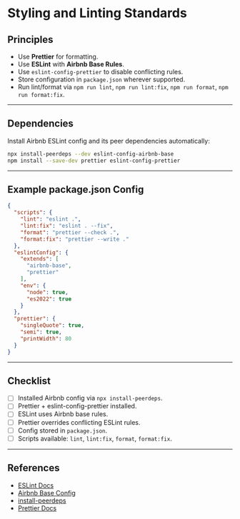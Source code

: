 # Styling and Linting Standards

## Principles
- Use **Prettier** for formatting.  
- Use **ESLint** with **Airbnb Base Rules**.  
- Use `eslint-config-prettier` to disable conflicting rules.  
- Store configuration in `package.json` wherever supported.  
- Run lint/format via `npm run lint`, `npm run lint:fix`, `npm run format`, `npm run format:fix`.  

---

## Dependencies

Install Airbnb ESLint config and its peer dependencies automatically:

```bash
npx install-peerdeps --dev eslint-config-airbnb-base
npm install --save-dev prettier eslint-config-prettier
```

---

## Example package.json Config

```json
{
  "scripts": {
    "lint": "eslint .",
    "lint:fix": "eslint . --fix",
    "format": "prettier --check .",
    "format:fix": "prettier --write ."
  },
  "eslintConfig": {
    "extends": [
      "airbnb-base",
      "prettier"
    ],
    "env": {
      "node": true,
      "es2022": true
    }
  },
  "prettier": {
    "singleQuote": true,
    "semi": true,
    "printWidth": 80
  }
}
```

---

## Checklist
- [ ] Installed Airbnb config via `npx install-peerdeps`.  
- [ ] Prettier + eslint-config-prettier installed.  
- [ ] ESLint uses Airbnb base rules.  
- [ ] Prettier overrides conflicting ESLint rules.  
- [ ] Config stored in `package.json`.  
- [ ] Scripts available: `lint`, `lint:fix`, `format`, `format:fix`.  

---

## References
- [ESLint Docs](https://eslint.org/docs/latest/use/configure)  
- [Airbnb Base Config](https://www.npmjs.com/package/eslint-config-airbnb-base)  
- [install-peerdeps](https://www.npmjs.com/package/install-peerdeps)  
- [Prettier Docs](https://prettier.io/docs/en/options.html)

